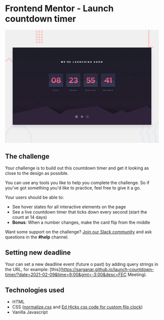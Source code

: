 # Frontend Mentor - Launch countdown timer

![Design preview for the Launch countdown timer coding challenge](./design/desktop-preview.jpg)


## The challenge

Your challenge is to build out this countdown timer and get it looking as close to the design as possible.

You can use any tools you like to help you complete the challenge. So if you've got something you'd like to practice, feel free to give it a go.

Your users should be able to:

- See hover states for all interactive elements on the page
- See a live countdown timer that ticks down every second (start the count at 14 days)
- **Bonus**: When a number changes, make the card flip from the middle

Want some support on the challenge? [Join our Slack community](https://www.frontendmentor.io/slack) and ask questions in the **#help** channel.

## Setting new deadline

Your can set a new deadline event (future o past) by adding query strings in the URL, for example:
[this](https://sarganar.github.io/launch-countdown-timer/?date=2021-02-09&time=9:00&gmt=-3:00&desc=FEC Meeting).

## Technologies used

* HTML
* CSS ([normalize.css](https://necolas.github.io/normalize.css/) and [Ed Hicks css code for custom flip clock](https://codepen.io/blucube/pen/pgqRKr))
* Vanilla Javascript

